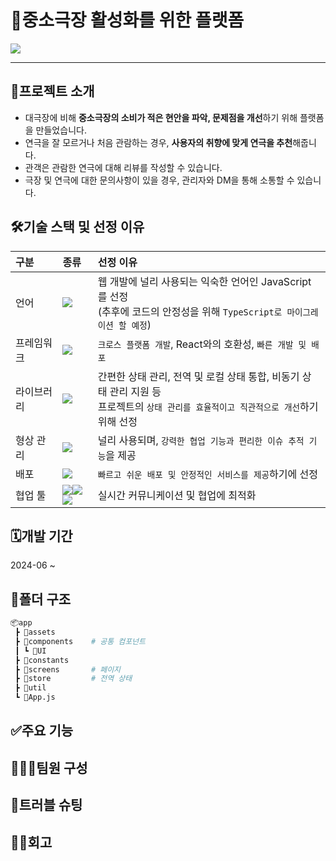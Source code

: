 # 📒중소극장 활성화를 위한 플랫폼
<img src="https://i.pinimg.com/originals/8d/b7/46/8db746ea0f28bdd22eae8b3ee10ac16a.gif" style="width:auto; height:auto;"/>   
<hr>

## 📝프로젝트 소개
- 대극장에 비해 **중소극장의 소비가 적은 현안을 파악, 문제점을 개선**하기 위해 플랫폼을 만들었습니다.
- 연극을 잘 모르거나 처음 관람하는 경우, **사용자의 취향에 맞게 연극을 추천**해줍니다.
- 관객은 관람한 연극에 대해 리뷰를 작성할 수 있습니다.
- 극장 및 연극에 대한 문의사항이 있을 경우, 관리자와 DM을 통해 소통할 수 있습니다.
## 🛠️기술 스택 및 선정 이유
| 구분 | 종류 | 선정 이유 |
| :-- | :-- | :-- |
| 언어 | <img src="https://img.shields.io/badge/javascript-%23FAE100.svg?style=for-the-badge&logo=javascript&logoColor=white"/> | 웹 개발에 널리 사용되는 익숙한 언어인 JavaScript를 선정<br>(추후에 코드의 안정성을 위해 `TypeScript로 마이그레이션 할 예정`) |
| 프레임워크 | <img src="https://img.shields.io/badge/react_native-%2320232a.svg?style=for-the-badge&logo=react&logoColor=%2361DAFB"/> | `크로스 플랫폼 개발`, React와의 호환성, `빠른 개발 및 배포` |
| 라이브러리 | <img src="https://img.shields.io/badge/recoil-%230076EC.svg?style=for-the-badge&logo=recoil&logoColor=white"/> | 간편한 상태 관리, 전역 및 로컬 상태 통합, 비동기 상태 관리 지원 등<br>프로젝트의 `상태 관리를 효율적이고 직관적으로 개선`하기 위해 선정 |
| 형상 관리 | <img src="https://img.shields.io/badge/github-%2320232a.svg?style=for-the-badge&logo=github&logoColor=white"/> | 널리 사용되며, `강력한 협업 기능과 편리한 이슈 추적 기능`을 제공|
| 배포 | <img src="https://img.shields.io/badge/vercel-%2320232a.svg?style=for-the-badge&logo=vercel&logoColor=white"/> | `빠르고 쉬운 배포 및 안정적인 서비스를 제공`하기에 선정 |
| 협업 툴 | <img src="https://img.shields.io/badge/slack-%23481449.svg?style=for-the-badge&logo=slack&logoColor=%23E6AD2D"/><img src="https://img.shields.io/badge/discord-%235567E3.svg?style=for-the-badge&logo=discord&logoColor=white"/><img src="https://img.shields.io/badge/notion-%23F7F0DF.svg?style=for-the-badge&logo=notion&logoColor=black"/>| 실시간 커뮤니케이션 및 협업에 최적화  |
## 🗓️개발 기간
2024-06 ~
## 📂폴더 구조
```bash
📦app
 ┣ 📂assets
 ┣ 📂components    # 공통 컴포넌트
 ┃ ┗ 📂UI          
 ┣ 📂constants
 ┣ 📂screens       # 페이지
 ┣ 📂store         # 전역 상태
 ┣ 📂util
 ┗ 📜App.js
```
## ✅주요 기능
## 🧑🏻‍💻팀원 구성
## 🔫트러블 슈팅
## 🙇‍♂️회고
